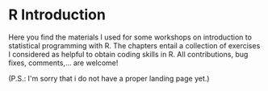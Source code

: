 # R Introduction

Here you find the materials I used for some workshops on introduction to statistical programming with R. The chapters entail a collection of exercises I considered as helpful to obtain coding skills in R. All contributions, bug fixes, comments,... are welcome!

(P.S.: I'm sorry that i do not have a proper landing page yet.)
